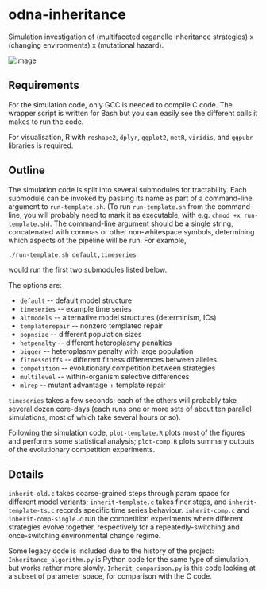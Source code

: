 # odna-inheritance
Simulation investigation of (multifaceted organelle inheritance strategies) x (changing environments) x (mutational hazard).

![image](https://github.com/user-attachments/assets/5bb06499-700c-4b79-97a3-f4f84fc5db4f)

Requirements
----
For the simulation code, only GCC is needed to compile C code. The wrapper script is written for Bash but you can easily see the different calls it makes to run the code.

For visualisation, R with `reshape2`, `dplyr`, `ggplot2`, `metR`, `viridis`, and `ggpubr` libraries is required. 

Outline
----

The simulation code is split into several submodules for tractability. Each submodule can be invoked by passing its name as part of a command-line argument to `run-template.sh`. (To run `run-template.sh` from the command line, you will probably need to mark it as executable, with e.g. `chmod +x run-template.sh`). The command-line argument should be a single string, concatenated with commas or other non-whitespace symbols, determining which aspects of the pipeline will be run. For example,

`./run-template.sh default,timeseries` 

would run the first two submodules listed below.

The options are:

* `default`         -- default model structure
* `timeseries`      -- example time series
* `altmodels`       -- alternative model structures (determinism, ICs)
* `templaterepair`  -- nonzero templated repair
* `popnsize`        -- different population sizes
* `hetpenalty`      -- different heteroplasmy penalties
* `bigger`          -- heteroplasmy penalty with large population
* `fitnessdiffs`    -- different fitness differences between alleles
* `competition`     -- evolutionary competition between strategies
* `multilevel`      -- within-organism selective differences
* `mlrep`           -- mutant advantage + template repair

`timeseries` takes a few seconds; each of the others will probably take several dozen core-days (each runs one or more sets of about ten parallel simulations, most of which take several hours or so).

Following the simulation code, `plot-template.R` plots most of the figures and performs some statistical analysis; `plot-comp.R` plots summary outputs of the evolutionary competition experiments.

Details
----

`inherit-old.c` takes coarse-grained steps through param space for different model variants; `inherit-template.c` takes finer steps, and `inherit-template-ts.c` records specific time series behaviour. `inherit-comp.c` and `inherit-comp-single.c` run the competition experiments where different strategies evolve together, respectively for a repeatedly-switching and once-switching environmental change regime.

Some legacy code is included due to the history of the project: `Inheritance_algorithm.py` is Python code for the same type of simulation, but works rather more slowly. `Inherit_comparison.py` is this code looking at a subset of parameter space, for comparison with the C code. 
